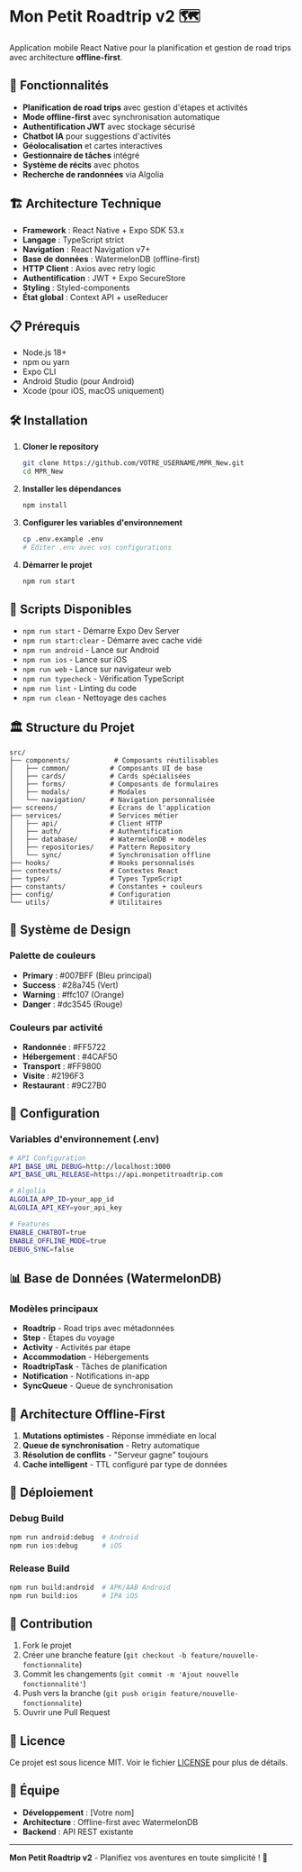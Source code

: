 # Mon Petit Roadtrip v2 🗺️

Application mobile React Native pour la planification et gestion de road trips avec architecture **offline-first**.

## 🚀 Fonctionnalités

- **Planification de road trips** avec gestion d'étapes et activités
- **Mode offline-first** avec synchronisation automatique
- **Authentification JWT** avec stockage sécurisé
- **Chatbot IA** pour suggestions d'activités
- **Géolocalisation** et cartes interactives
- **Gestionnaire de tâches** intégré
- **Système de récits** avec photos
- **Recherche de randonnées** via Algolia

## 🏗️ Architecture Technique

- **Framework** : React Native + Expo SDK 53.x
- **Langage** : TypeScript strict
- **Navigation** : React Navigation v7+
- **Base de données** : WatermelonDB (offline-first)
- **HTTP Client** : Axios avec retry logic
- **Authentification** : JWT + Expo SecureStore
- **Styling** : Styled-components
- **État global** : Context API + useReducer

## 📋 Prérequis

- Node.js 18+
- npm ou yarn
- Expo CLI
- Android Studio (pour Android)
- Xcode (pour iOS, macOS uniquement)

## 🛠️ Installation

1. **Cloner le repository**
   ```bash
   git clone https://github.com/VOTRE_USERNAME/MPR_New.git
   cd MPR_New
   ```

2. **Installer les dépendances**
   ```bash
   npm install
   ```

3. **Configurer les variables d'environnement**
   ```bash
   cp .env.example .env
   # Éditer .env avec vos configurations
   ```

4. **Démarrer le projet**
   ```bash
   npm run start
   ```

## 📱 Scripts Disponibles

- `npm run start` - Démarre Expo Dev Server
- `npm run start:clear` - Démarre avec cache vidé
- `npm run android` - Lance sur Android
- `npm run ios` - Lance sur iOS
- `npm run web` - Lance sur navigateur web
- `npm run typecheck` - Vérification TypeScript
- `npm run lint` - Linting du code
- `npm run clean` - Nettoyage des caches

## 🏛️ Structure du Projet

```
src/
├── components/           # Composants réutilisables
│   ├── common/          # Composants UI de base
│   ├── cards/           # Cards spécialisées
│   ├── forms/           # Composants de formulaires
│   ├── modals/          # Modales
│   └── navigation/      # Navigation personnalisée
├── screens/             # Écrans de l'application
├── services/            # Services métier
│   ├── api/             # Client HTTP
│   ├── auth/            # Authentification
│   ├── database/        # WatermelonDB + modèles
│   ├── repositories/    # Pattern Repository
│   └── sync/            # Synchronisation offline
├── hooks/               # Hooks personnalisés
├── contexts/            # Contextes React
├── types/               # Types TypeScript
├── constants/           # Constantes + couleurs
├── config/              # Configuration
└── utils/               # Utilitaires
```

## 🎨 Système de Design

### Palette de couleurs
- **Primary** : #007BFF (Bleu principal)
- **Success** : #28a745 (Vert)
- **Warning** : #ffc107 (Orange)
- **Danger** : #dc3545 (Rouge)

### Couleurs par activité
- **Randonnée** : #FF5722
- **Hébergement** : #4CAF50
- **Transport** : #FF9800
- **Visite** : #2196F3
- **Restaurant** : #9C27B0

## 🔧 Configuration

### Variables d'environnement (.env)
```bash
# API Configuration
API_BASE_URL_DEBUG=http://localhost:3000
API_BASE_URL_RELEASE=https://api.monpetitroadtrip.com

# Algolia
ALGOLIA_APP_ID=your_app_id
ALGOLIA_API_KEY=your_api_key

# Features
ENABLE_CHATBOT=true
ENABLE_OFFLINE_MODE=true
DEBUG_SYNC=false
```

## 📊 Base de Données (WatermelonDB)

### Modèles principaux
- **Roadtrip** - Road trips avec métadonnées
- **Step** - Étapes du voyage
- **Activity** - Activités par étape
- **Accommodation** - Hébergements
- **RoadtripTask** - Tâches de planification
- **Notification** - Notifications in-app
- **SyncQueue** - Queue de synchronisation

## 🔄 Architecture Offline-First

1. **Mutations optimistes** - Réponse immédiate en local
2. **Queue de synchronisation** - Retry automatique
3. **Résolution de conflits** - "Serveur gagne" toujours
4. **Cache intelligent** - TTL configuré par type de données

## 🚀 Déploiement

### Debug Build
```bash
npm run android:debug  # Android
npm run ios:debug      # iOS
```

### Release Build
```bash
npm run build:android  # APK/AAB Android
npm run build:ios      # IPA iOS
```

## 🤝 Contribution

1. Fork le projet
2. Créer une branche feature (`git checkout -b feature/nouvelle-fonctionnalite`)
3. Commit les changements (`git commit -m 'Ajout nouvelle fonctionnalité'`)
4. Push vers la branche (`git push origin feature/nouvelle-fonctionnalite`)
5. Ouvrir une Pull Request

## 📄 Licence

Ce projet est sous licence MIT. Voir le fichier [LICENSE](LICENSE) pour plus de détails.

## 👥 Équipe

- **Développement** : [Votre nom]
- **Architecture** : Offline-first avec WatermelonDB
- **Backend** : API REST existante

---

**Mon Petit Roadtrip v2** - Planifiez vos aventures en toute simplicité ! 🎒
